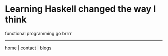 # Learning Haskell changed the way I think

functional programming go brrrr

---

[home](/index.html) | [contact](/contact.html) | [blogs](/blogs/index.html)